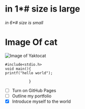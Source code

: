 # in 1*# size is large
###### in 6*# size is small
# Image Of cat
![Image of Yaktocat](https://octodex.github.com/images/yaktocat.png)
```
#include<stdio.h>
void main(){
printf("hello world");

           }

```
- [ ] Turn on GitHub Pages
- [ ] Outline my portfolio
- [x] Introduce myself to the world

